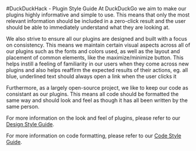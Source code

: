 #DuckDuckHack - Plugin Style Guide
At DuckDuckGo we aim to make our plugins highly informative and simple to use. This means that only the most relevant information should be included in a zero-click result and the user should be able to immediately understand what they are looking at.

We also strive to ensure all our plugins are designed and built with a focus on consistency. This means we maintain certain visual aspects across all of our plugins such as the fonts and colors used, as well as the layout and placement of common elements, like the maximize/minimize button. This helps instill a feeling of familiarity in our users when they come across new plugins and also helps reaffirm the expected results of their actions, eg. all blue, underlined text should always open a link when the user clicks it

Furthermore, as a largely open-source project, we like to keep our code as consistant as our plugins. This means all code should be formatted the same way and should look and feel as though it has all been written by the same person.

For more information on the look and feel of plugins, please refer to our [Design Style Guide](#).

For more information on code formatting, please refer to our [Code Style Guide](#).